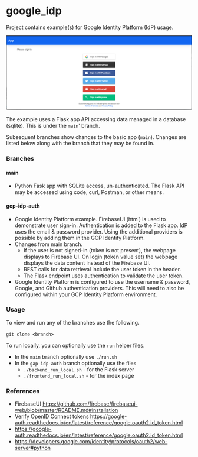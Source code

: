# google_idp
Project contains example(s) for Google Identity Platform (IdP) usage.

![Identity Platform Example App](app/static/img/app_image.png)

The example uses a Flask app API accessing data managed in a database (sqlite). This is under the `main`' branch.

Subsequent branches show changes to the basic app (`main`). Changes are listed below along with the branch that they may be found in. 

<!-- Load it usaing Google Cloud Run:

[![Run on Google Cloud](https://deploy.cloud.run/button.svg)](https://deploy.cloud.run) -->

### Branches

#### main

- Python Fask app with SQLite access, un-authenticated. The Flask API may be accessed using code, curl, Postman, or other means.

#### gcp-idp-auth

- Google Identity Platform example. FirebaseUI (html) is used to demonstrate user sign-in. Authentication is added to the Flask app. IdP uses the email & password provider. Using the additional providers is possible by adding them in the GCP Identity Platform.
- Changes from main branch.
  - If the user is not signed-in (token is not present), the webpage displays to Firebase UI. On login (token value set) the webpage displays the data content instead of the Firebase UI.
  - REST calls for data retrieval include the user token in the header.
  - The Flask endpoint uses authentication to validate the user token.
- Google Identity Platform is configured to use the username & password, Google, and Github authentication providers. This will need to also be configured within your GCP Identity Platform environment.

### Usage

To view and run any of the branches use the following.

`git clone <branch>`

To run locally, you can optionally use the `run` helper files.

- In the `main` branch optionally use `./run.sh` 
- In the `gap-idp-auth` branch optionally use the files
  - `./backend_run_local.sh` - for the Flask server
  - `./frontend_run_local.sh` - for the index page



### References

- FirebaseUI https://github.com/firebase/firebaseui-web/blob/master/README.md#installation
- Verify OpenID Connect tokens https://google-auth.readthedocs.io/en/latest/reference/google.oauth2.id_token.html
- https://google-auth.readthedocs.io/en/latest/reference/google.oauth2.id_token.html
- https://developers.google.com/identity/protocols/oauth2/web-server#python
